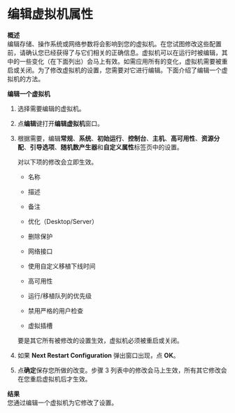# 编辑虚拟机属性

**概述**<br/>
编辑存储、操作系统或网络参数将会影响到您的虚拟机。在您试图修改这些配置前，请确认您已经获得了与它们相关的正确信息。虚拟机可以在运行时被编辑，其中的一些变化（在下面列出）会马上有效。如需应用所有的变化，虚拟机需要被重启或关闭。为了修改虚拟机的设置，您需要对它进行编辑。下面介绍了编辑一个虚拟机的方法。

**编辑一个虚拟机**

1. 选择需要编辑的虚拟机。

2. 点**编辑**键打开**编辑虚拟机**窗口。

3. 根据需要，编辑**常规**、**系统**、**初始运行**、**控制台**、**主机**、**高可用性**、**资源分配**、**引导选项**、**随机数产生器**和**自定义属性**标签页中的设置。

   对以下项的修改会立即生效。
   * 名称

   * 描述

   * 备注

   * 优化（Desktop/Server）

   * 删除保护

   * 网络接口

   * 使用自定义移植下线时间

   * 高可用性

   * 运行/移植队列的优先级

   * 禁用严格的用户检查

   * 虚拟插槽

   要是其它所有被修改的设置生效，虚拟机必须被重启或关闭。

4. 如果 **Next Restart Configuration** 弹出窗口出现，点 **OK**。

5. 点**确定**保存您所做的改变。步骤 3 列表中的修改会马上生效，所有其它修改会在您重启虚拟机后才生效。

**结果**<br/>
您通过编辑一个虚拟机为它修改了设置。
